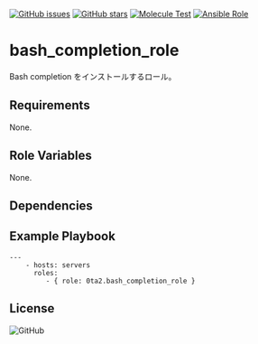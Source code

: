 [![GitHub issues](https://img.shields.io/github/issues/0ta2/bash_completion_role)](https://github.com/0ta2/bash_completion_role/issues)
[![GitHub stars](https://img.shields.io/github/stars/0ta2/bash_completion_role)](https://github.com/0ta2/bash_completion_role/stargazers)
[![Molecule Test](https://github.com/0ta2/bash_completion_role/workflows/Molecule%20Test/badge.svg)](https://github.com/0ta2/bash_completion_role/actions?query=workflow%3A%22Molecule+Test%22)
[![Ansible Role](https://img.shields.io/ansible/role/43413)](https://galaxy.ansible.com/0ta2/bash_completion_role)

bash_completion_role
=========

Bash completion をインストールするロール。

Requirements
------------

None.

Role Variables
--------------

None.

Dependencies
-------------

Example Playbook
----------------

```
---
    - hosts: servers
      roles:
         - { role: 0ta2.bash_completion_role }
```

License
-------

![GitHub](https://img.shields.io/github/license/0ta2/bash_completion_role)
